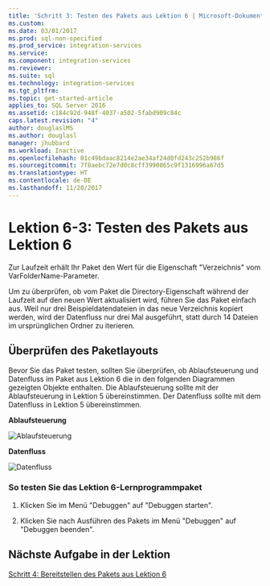 ```yaml
---
title: 'Schritt 3: Testen des Pakets aus Lektion 6 | Microsoft-Dokumentation'
ms.custom: 
ms.date: 03/01/2017
ms.prod: sql-non-specified
ms.prod_service: integration-services
ms.service: 
ms.component: integration-services
ms.reviewer: 
ms.suite: sql
ms.technology: integration-services
ms.tgt_pltfrm: 
ms.topic: get-started-article
applies_to: SQL Server 2016
ms.assetid: c184c92d-948f-4037-a502-5fabd909c84c
caps.latest.revision: "4"
author: douglaslMS
ms.author: douglasl
manager: jhubbard
ms.workload: Inactive
ms.openlocfilehash: 01c49bdaac8214e2ae34af24d0fd243c252b986f
ms.sourcegitcommit: 7f8aebc72e7d0c8cff3990865c9f1316996a67d5
ms.translationtype: HT
ms.contentlocale: de-DE
ms.lasthandoff: 11/20/2017
---
```

# <a name="lesson-6-3---testing-the-lesson-6-package"></a>Lektion 6-3: Testen des Pakets aus Lektion 6
Zur Laufzeit erhält Ihr Paket den Wert für die Eigenschaft "Verzeichnis" vom VarFolderName-Parameter.  
  
Um zu überprüfen, ob vom Paket die Directory-Eigenschaft während der Laufzeit auf den neuen Wert aktualisiert wird, führen Sie das Paket einfach aus. Weil nur drei Beispieldatendateien in das neue Verzeichnis kopiert werden, wird der Datenfluss nur drei Mal ausgeführt, statt durch 14 Dateien im ursprünglichen Ordner zu iterieren.  
  
## <a name="checking-the-package-layout"></a>Überprüfen des Paketlayouts  
Bevor Sie das Paket testen, sollten Sie überprüfen, ob Ablaufsteuerung und Datenfluss im Paket aus Lektion 6 die in den folgenden Diagrammen gezeigten Objekte enthalten. Die Ablaufsteuerung sollte mit der Ablaufsteuerung in Lektion 5 übereinstimmen. Der Datenfluss sollte mit dem Datenfluss in Lektion 5 übereinstimmen.  
  
**Ablaufsteuerung**  
  
![Ablaufsteuerung](../integration-services/media/task3lesson6control.jpg "Ablaufsteuerung")  
  
**Datenfluss**  
  
![Datenfluss](../integration-services/media/task3lesson6data.jpg "Datenfluss")  
  
### <a name="to-test-the-lesson-6-tutorial-package"></a>So testen Sie das Lektion 6-Lernprogrammpaket  
  
1.  Klicken Sie im Menü "Debuggen" auf "Debuggen starten".  
  
2.  Klicken Sie nach Ausführen des Pakets im Menü "Debuggen" auf "Debuggen beenden".  
  
## <a name="next-task-in-lesson"></a>Nächste Aufgabe in der Lektion  
[Schritt 4: Bereitstellen des Pakets aus Lektion 6](../integration-services/lesson-6-4-deploying-the-lesson-6-package.md)  
  
  
  
